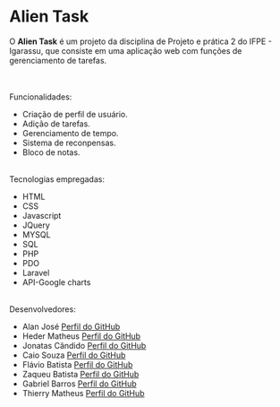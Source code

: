 # Alien Task

O <b>Alien Task</b> é um projeto da disciplina de Projeto e prática 2 do IFPE - Igarassu, que consiste em uma aplicação web com funções de gerenciamento de tarefas.

<br><br>
<span>Funcionalidades:</span>
<ul>
  <li>Criação de perfil de usuário.</li>
  <li>Adição de tarefas.</li>
  <li>Gerenciamento de tempo.</li>
  <li>Sistema de reconpensas.</li>
  <li>Bloco de notas.</li>
  </ul>
  <br>
  <span>Tecnologias empregadas:</span>
  <ul>
  <li>HTML</li>
  <li>CSS</li>
  <li>Javascript</li>
  <li>JQuery</li>
  <li>MYSQL</li>
  <li>SQL</li>
  <li>PHP</li>
  <li>PDO</li>
  <li>Laravel</li>
  <li>API-Google charts</li>
  </ul>
  <br>
  <span>Desenvolvedores:</span>
  <ul>
  <li>Alan José <a href="https://github.com/Alanjoose">Perfil do GitHub</a></li>
  <li>Heder Matheus <a href="https://github.com/Hederblz">Perfil do GitHub</a></li>
  <li>Jonatas Cândido <a href="https://github.com/jonatas2021">Perfil do GitHub</a></li>
  <li>Caio Souza <a href="https://github.com/CaioSousa32">Perfil do GitHub</a></li>
  <li>Flávio Batista <a href="https://github.com/FlavioBatistaVS">Perfil do GitHub</a></li>
  <li>Zaqueu Batista <a href="https://github.com/5636b">Perfil do GitHub</a></li>
  <li>Gabriel Barros <a href="https://github.com/GabrielBarros9">Perfil do GitHub</a></li>
  <li>Thierry Matheus <a href="https://github.com/thierrymatheus">Perfil do GitHub</a></li>
  </ul>
